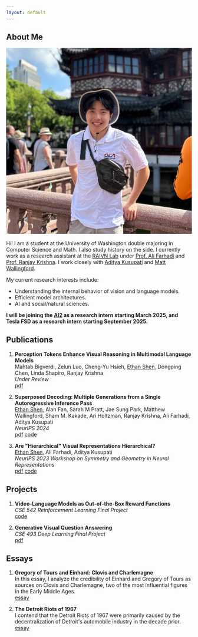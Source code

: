 ```yaml
---
layout: default
---
```


## About Me


<img class="profile-picture" src="me.jpg">

Hi! I am a student at the University of Washington double majoring in Computer Science and Math. I also study history on the side. I currently work as a research assistant at the [RAIVN Lab](https://raivn.cs.washington.edu/) under [Prof. Ali Farhadi](https://homes.cs.washington.edu/~ali/) and [Prof. Ranjay Krishna](https://www.ranjaykrishna.com/index.html). I work closely with [Aditya Kusupati](https://adityakusupati.github.io/) and [Matt Wallingford](https://mattwallingford.github.io/).

My current research interests include:
- Understanding the internal behavior of vision and language models.
- Efficient model architectures.
- AI and social/natural sciences.

**I will be joining the [AI2](https://allenai.org/) as a research intern starting March 2025, and Tesla FSD as a research intern starting September 2025.**

## Publications

1. **Perception Tokens Enhance Visual Reasoning in Multimodal Language Models**\
Mahtab Bigverdi, Zelun Luo, Cheng‑Yu Hsieh, <u>Ethan Shen</u>, Dongping Chen, Linda Shapiro, Ranjay Krishna\
*Under Review*\
[pdf](https://arxiv.org/abs/2412.03548v1)

2. **Superposed Decoding: Multiple Generations from a Single Autoregressive Inference Pass**\
<u>Ethan Shen</u>, Alan Fan, Sarah M Pratt, Jae Sung Park, Matthew Wallingford, Sham M. Kakade, Ari Holtzman, Ranjay Krishna, Ali Farhadi, Aditya Kusupati\
*NeurIPS 2024*\
[pdf](https://arxiv.org/abs/2405.18400) [code](https://github.com/RAIVNLab/SuperposedDecoding)

3. **Are "Hierarchical" Visual Representations Hierarchical?**\
<u>Ethan Shen</u>, Ali Farhadi, Aditya Kusupati\
*NeurIPS 2023 Workshop on Symmetry and Geometry in Neural Representations*\
[pdf](https://arxiv.org/pdf/2311.05784.pdf) [code](https://github.com/ethanlshen/HierNet)

## Projects
1. **Video-Language Models as Out-of-the-Box Reward Functions**\
*CSE 542 Reinforcement Learning Final Project*\
[code](https://github.com/ethanlshen/vlmrm-video)

2. **Generative Visual Question Answering**\
*CSE 493 Deep Learning Final Project*\
[pdf](https://arxiv.org/pdf/2307.10405.pdf)

## Essays

1. **Gregory of Tours and Einhard: Clovis and Charlemagne**\
In this essay, I analyze the credibility of Einhard and Gregory of Tours as sources on Clovis and Charlemagne, two of the most influential figures in the Early Middle Ages.\
[essay](assets/Einhard.pdf)

2. **The Detroit Riots of 1967**\
I contend that the Detroit Riots of 1967 were primarily caused by the decentralization of Detroit's automobile industry in the decade prior.\
[essay](assets/HI.pdf)